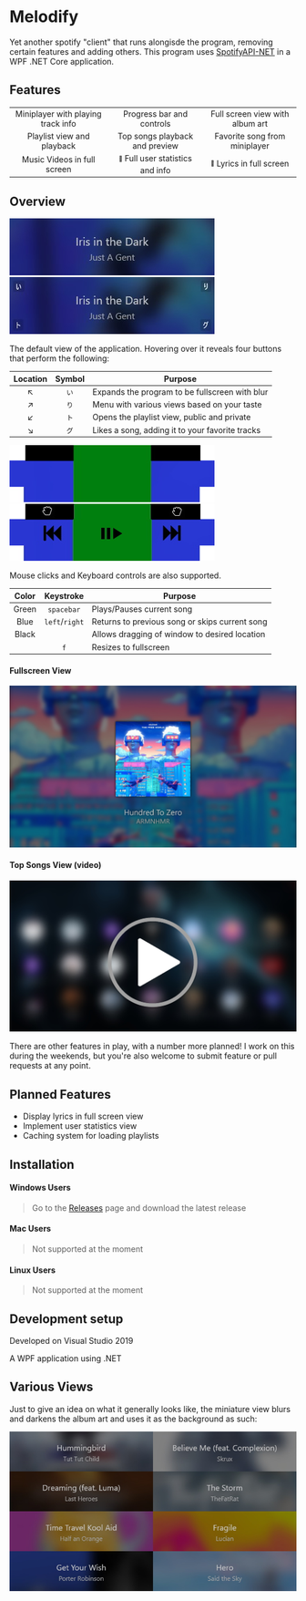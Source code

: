# Melodify

Yet another spotify "client" that runs alongisde the program, removing certain features and adding others. This program uses [SpotifyAPI-NET](https://github.com/JohnnyCrazy/SpotifyAPI-NET) in a WPF .NET Core application. 

## Features

<table style="text-align:center;">
  <tr>
    <td>Miniplayer with playing track info</td>
    <td>Progress bar and controls</td>
    <td>Full screen view with album art</td>
  </tr>
  <tr>
    <td>Playlist view and playback</td>
    <td>Top songs playback and preview</td>
    <td>Favorite song from miniplayer</td>
  </tr>
  <tr>
    <td>Music Videos in full screen</td>
    <td><sub><sup>🚧</sup></sub> Full user statistics and info</td>
    <td><sub><sup>🚧</sup></sub> Lyrics in full screen</td>
  </tr>
</table>

## Overview

![](images/main.JPG)
![](images/hover.jpg)

The default view of the application.
Hovering over it reveals four buttons that perform the following:

Location | Symbol | Purpose
:---: | :---: | ---
↖|`い`|Expands the program to be fullscreen with blur
↗|`り`|Menu with various views based on your taste
↙|`ト`|Opens the playlist view, public and private
↘|`グ`|Likes a song, adding it to your favorite tracks

![](images/hoverRaw.jpg)
![](images/hoverInfo.jpg)

Mouse clicks and Keyboard controls are also supported.

Color | Keystroke | Purpose
:---: | :---: | ---
Green | `spacebar` | Plays/Pauses current song
Blue | `left`/`right` | Returns to previous song or skips current song
Black | ⠀ | Allows dragging of window to desired location
⠀ | `f` | Resizes to fullscreen

#### Fullscreen View
![](images/fullscreen.jpg)
#### Top Songs View (video)
[![Preview Top Songs](images/topSongs.jpg)](https://streamable.com/m08hx)

There are other features in play, with a number more planned! I work on this during the weekends, but you're also welcome to submit feature or pull requests at any point.

## Planned Features
- Display lyrics in full screen view
- Implement user statistics view
- Caching system for loading playlists

## Installation

 #### Windows Users
>
> Go to the [Releases](https://github.com/novatorem/Melodify/releases) page and download the latest release
>

 #### Mac Users
>
> Not supported at the moment
>

 #### Linux Users
>
> Not supported at the moment
>

## Development setup

Developed on Visual Studio 2019

A WPF application using .NET

## Various Views

Just to give an idea on what it generally looks like, the miniature view blurs and darkens the album art and uses it as the background as such:

![](images/multi.jpg)